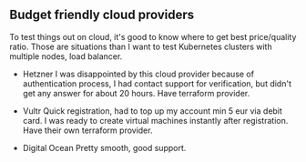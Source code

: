## Budget friendly cloud providers

To test things out on cloud, it's good to know where to get best price/quality ratio. Those are situations than I want to test Kubernetes clusters with multiple nodes, load balancer.

* Hetzner 
I was disappointed by this cloud provider because of authentication process, I had contact support for verification, but didn't get any answer for about 20 hours. Have terraform provider.

* Vultr
Quick registration, had to top up my account min 5 eur via debit card. I was ready to create virtual machines instantly after registration. Have their own terraform provider.

* Digital Ocean
Pretty smooth, good support.